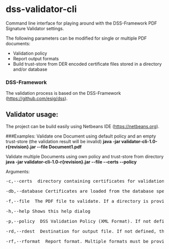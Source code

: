 # dss-validator-cli
Command line interface for playing around with the DSS-Framework PDF Signature Validator settings.

The following parameters can be modified for single or multiple PDF documents:
<ul>
<li>Validation policy</li>
<li>Report output formats</li>
<li>Build trust-store from DER encoded certificate files stored in a directory and/or database</li>
</ul>


### DSS-Framework
The validation process is based on the DSS-Framework (https://github.com/esig/dss).

## Validator usage:
The project can be build easily using Netbeans IDE (https://netbeans.org).

###Examples:
Validate one Document using default policy and an empty trust-store (the validation result will be invalid)
<b>java -jar validator-cli-1.0-r{revision}.jar --file Document1.pdf</b>

Validate multiple Documents using own policy and trust-store from directory
<b>java -jar validator-cli-1.0-r{revision}.jar --file <path to directory containing PDFs> --certs <path to directory containing DER-Encoded certificates> --policy <path to policy-xml file></b>

Arguments:
<pre>
-c,--certs <DIRECTORY> directory containing certificates for validation. If no certificates are provided,no certificate is used for validation.

-db,--database Certificates are loaded from the database specified in db.config.properties

-f,--file <PDF-FILE> The PDF file to validate. If a directory is provided, the application will search for documents and validate them.

-h,--help Shows this help dialog

-p,--policy <XML-FILE> DSS Validation Policy (XML Format). If not defined, the default policy is used.

-rd,--rdest <DIRECTORY> Destination for output file. If not defined, the output directory containing the PDF file is used.

-rf,--rformat <ATTRIBUTE> Report format. Multiple formats must be provided comma-separated without whitespace. Possible attributes: std (default), detail, diagnostic.
</pre>
